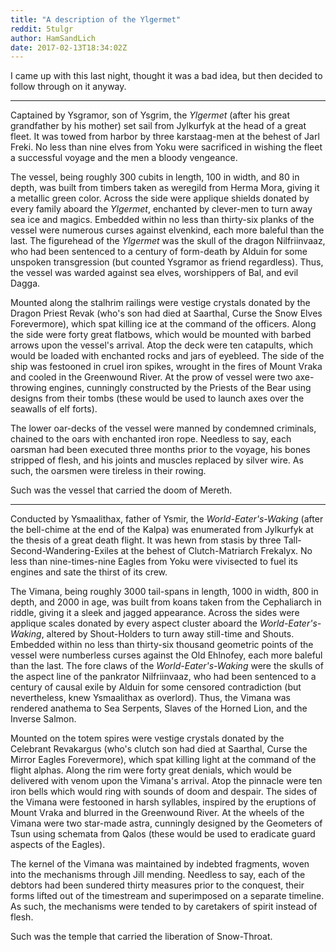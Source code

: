 ```yaml
---
title: "A description of the Ylgermet"
reddit: 5tulgr
author: HamSandLich
date: 2017-02-13T18:34:02Z
---
```


I came up with this last night, thought it was a bad idea, but then decided to follow through on it anyway.

----
Captained by Ysgramor, son of Ysgrim, the *Ylgermet* (after his great grandfather by his mother) set sail from Jylkurfyk at the head of a great fleet. It was towed from harbor by three karstaag-men at the behest of Jarl Freki. No less than nine elves from Yoku were sacrificed in wishing the fleet a successful voyage and the men a bloody vengeance.

The vessel, being roughly 300 cubits in length, 100 in width, and 80 in depth, was built from timbers taken as weregild from Herma Mora, giving it a metallic green color. Across the side were applique shields donated by every family aboard the *Ylgermet*, enchanted by clever-men to turn away sea ice and magics.  Embedded within no less than thirty-six planks of the vessel were numerous curses against elvenkind, each more baleful than the last. The figurehead of the *Ylgermet* was the skull of the dragon Nilfriinvaaz, who had been sentenced to a century of form-death by Alduin for some unspoken transgression (but counted Ysgramor as friend regardless). Thus, the vessel was warded against sea elves, worshippers of Bal, and evil Dagga. 

Mounted along the stalhrim railings were vestige crystals donated by the Dragon Priest Revak (who's son had died at Saarthal, Curse the Snow Elves Forevermore), which spat killing ice at the command of the officers. Along the side were forty great flatbows, which would be mounted with barbed arrows upon the vessel's arrival. Atop the deck were ten catapults, which would be loaded with enchanted rocks and jars of eyebleed. The side of the ship was festooned in cruel iron spikes, wrought in the fires of Mount Vraka and cooled in the Greenwound River. At the prow of vessel were two axe-throwing engines, cunningly constructed by the Priests of the Bear using designs from their tombs (these would be used to launch axes over the seawalls of elf forts).

The lower oar-decks of the vessel were manned by condemned criminals, chained to the oars with enchanted iron rope. Needless to say, each oarsman had been executed three months prior to the voyage, his bones stripped of flesh, and his joints and muscles replaced by silver wire. As such, the oarsmen were tireless in their rowing.

Such was the vessel that carried the doom of Mereth.

----

Conducted by Ysmaalithax, father of Ysmir, the *World-Eater's-Waking* (after the bell-chime at the end of the Kalpa) was enumerated from Jylkurfyk at the thesis of a great death flight. It was hewn from stasis by three Tall-Second-Wandering-Exiles at the behest of Clutch-Matriarch Frekalyx. No less than nine-times-nine Eagles from Yoku were vivisected to fuel its engines and sate the thirst of its crew.

The Vimana, being roughly 3000 tail-spans in length, 1000 in width, 800 in depth, and 2000 in age, was built from koans taken from the Cephaliarch in riddle, giving it a sleek and jagged appearance. Across the sides were applique scales donated by every aspect cluster aboard the *World-Eater's-Waking*, altered by Shout-Holders to turn away still-time and Shouts. Embedded within no less than thirty-six thousand geometric points of the vessel were numberless curses against the Old Ehlnofey, each more baleful than the last. The fore claws of the *World-Eater's-Waking* were the skulls of the aspect line of the pankrator Nilfriinvaaz, who had been sentenced to a century of causal exile by Alduin for some censored contradiction (but nevertheless, knew Ysmaalithax as overlord). Thus, the Vimana was rendered anathema to Sea Serpents, Slaves of the Horned Lion, and the Inverse Salmon.

Mounted on the totem spires were vestige crystals donated by the Celebrant Revakargus (who's clutch son had died at Saarthal, Curse the Mirror Eagles Forevermore), which spat killing light at the command of the flight alphas. Along the rim were forty great denials, which would be delivered with venom upon the Vimana's arrival. Atop the pinnacle were ten iron bells which would ring with sounds of doom and despair. The sides of the Vimana were festooned in harsh syllables, inspired by the eruptions of Mount Vraka and blurred in the Greenwound River. At the wheels of the Vimana were two star-made astra, cunningly designed by the Geometers of Tsun using schemata from Qalos (these would be used to eradicate guard aspects of the Eagles).

The kernel of the Vimana was maintained by indebted fragments, woven into the mechanisms through Jill mending. Needless to say, each of the debtors had been sundered thirty measures prior to the conquest, their forms lifted out of the timestream and superimposed on a separate timeline. As such, the mechanisms were tended to by caretakers of spirit instead of flesh.

Such was the temple that carried the liberation of Snow-Throat.

